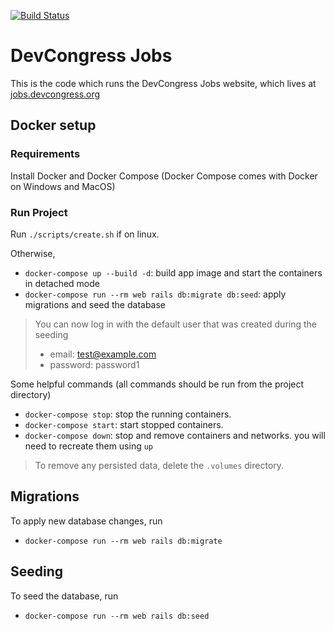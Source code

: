 [![Build Status](https://travis-ci.org/devcongress/jobs.svg?branch=master)](https://travis-ci.org/devcongress/jobs)

# DevCongress Jobs

This is the code which runs the DevCongress Jobs website, which lives at [jobs.devcongress.org](http://jobs.devcongress.org)

## Docker setup

### Requirements

Install Docker and Docker Compose (Docker Compose comes with Docker on Windows and MacOS)

### Run Project

Run `./scripts/create.sh` if on linux.

Otherwise,
- `docker-compose up --build -d`: build app image and start the containers in detached mode
- `docker-compose run --rm web rails db:migrate db:seed`: apply migrations and seed the database

> You can now log in with the default user that was created during the seeding
> - email: test@example.com
> - password: password1

Some helpful commands (all commands should be run from the project directory)
- `docker-compose stop`: stop the running containers.
- `docker-compose start`: start stopped containers.
- `docker-compose down`: stop and remove containers and networks. you will need to recreate them using `up`

> To remove any persisted data, delete the `.volumes` directory.

## Migrations

To apply new database changes, run 
- `docker-compose run --rm web rails db:migrate`

## Seeding

To seed the database, run 
- `docker-compose run --rm web rails db:seed`
